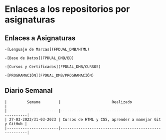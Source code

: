 # Enlaces a los repositorios por asignaturas

## Enlaces a Asignaturas

    -[Lenguaje de Marcas](FPDUAL_DMB/HTML)

    -[Base de Datos](FPDUAL_DMB/BD)

    -[Cursos y Certificados](FPDUAL_DMB/CURSOS)

    -[PROGRAMACIÓN](FPDUAL_DMB/PROGRAMACIÓN)


## Diario Semanal


    |         Semana        |                       Realizado                       |
    |-----------------------|-------------------------------------------------------|
    | 27-03-2023/31-03-2023 | Cursos de HTML y CSS, aprender a manejar Git y GitHub |
    |-----------------------|-------------------------------------------------------|